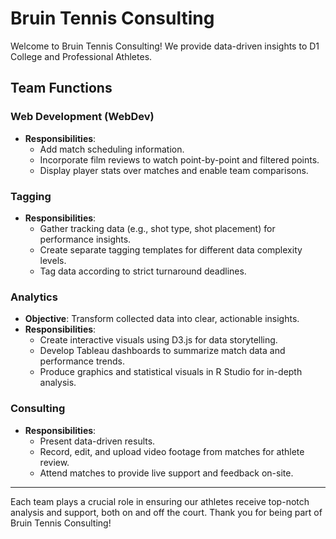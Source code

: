 # Bruin Tennis Consulting

Welcome to Bruin Tennis Consulting! We provide data-driven insights to D1 College and Professional Athletes. 

## Team Functions

### Web Development (WebDev)
- **Responsibilities**:
  - Add match scheduling information.
  - Incorporate film reviews to watch point-by-point and filtered points.
  - Display player stats over matches and enable team comparisons.


### Tagging
- **Responsibilities**:
  - Gather tracking data (e.g., shot type, shot placement) for performance insights.
  - Create separate tagging templates for different data complexity levels.
  - Tag data according to strict turnaround deadlines.

### Analytics
- **Objective**: Transform collected data into clear, actionable insights.
- **Responsibilities**:
  - Create interactive visuals using D3.js for data storytelling.
  - Develop Tableau dashboards to summarize match data and performance trends.
  - Produce graphics and statistical visuals in R Studio for in-depth analysis.

### Consulting
- **Responsibilities**:
  - Present data-driven results. 
  - Record, edit, and upload video footage from matches for athlete review.
  - Attend matches to provide live support and feedback on-site.

---

Each team plays a crucial role in ensuring our athletes receive top-notch analysis and support, both on and off the court. Thank you for being part of Bruin Tennis Consulting!
